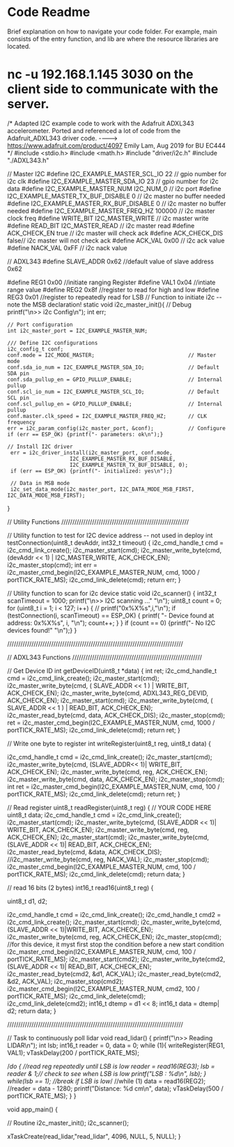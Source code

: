 # Code Readme

Brief explanation on how to navigate your code folder. For example, main consists of the entry function, and lib are where the resource libraries are located.


# nc -u 192.168.1.145 3030 on the client side to communicate with the server.

/*
  Adapted I2C example code to work with the Adafruit ADXL343 accelerometer. Ported and referenced a lot of code from the Adafruit_ADXL343 driver code.
  ----> https://www.adafruit.com/product/4097
  Emily Lam, Aug 2019 for BU EC444
  */
  #include <stdio.h>
  #include <math.h>
  #include "driver/i2c.h"
  #include "./ADXL343.h"

  // Master I2C
  #define I2C_EXAMPLE_MASTER_SCL_IO          22   // gpio number for i2c clk
  #define I2C_EXAMPLE_MASTER_SDA_IO          23   // gpio number for i2c data
  #define I2C_EXAMPLE_MASTER_NUM             I2C_NUM_0  // i2c port
  #define I2C_EXAMPLE_MASTER_TX_BUF_DISABLE  0    // i2c master no buffer needed
  #define I2C_EXAMPLE_MASTER_RX_BUF_DISABLE  0    // i2c master no buffer needed
  #define I2C_EXAMPLE_MASTER_FREQ_HZ         100000     // i2c master clock freq
  #define WRITE_BIT                          I2C_MASTER_WRITE // i2c master write
  #define READ_BIT                           I2C_MASTER_READ  // i2c master read
  #define ACK_CHECK_EN                       true // i2c master will check ack
  #define ACK_CHECK_DIS                      false// i2c master will not check ack
  #define ACK_VAL                            0x00 // i2c ack value
  #define NACK_VAL                           0xFF // i2c nack value

  // ADXL343
  #define SLAVE_ADDR                         0x62  //default value of slave address 0x62


  #define REG1                               0x00 //initiate ranging Register
  #define VAL1                               0x04 //intiate range value
  #define REG2                               0x8f //register to read for high and low
  #define REG3                               0x01 //register to repeatedly read for LSB
  // Function to initiate i2c -- note the MSB declaration!
  static void i2c_master_init(){
    // Debug
    printf("\n>> i2c Config\n");
    int err;

    // Port configuration
    int i2c_master_port = I2C_EXAMPLE_MASTER_NUM;

    /// Define I2C configurations
    i2c_config_t conf;
    conf.mode = I2C_MODE_MASTER;                              // Master mode
    conf.sda_io_num = I2C_EXAMPLE_MASTER_SDA_IO;              // Default SDA pin
    conf.sda_pullup_en = GPIO_PULLUP_ENABLE;                  // Internal pullup
    conf.scl_io_num = I2C_EXAMPLE_MASTER_SCL_IO;              // Default SCL pin
    conf.scl_pullup_en = GPIO_PULLUP_ENABLE;                  // Internal pullup
    conf.master.clk_speed = I2C_EXAMPLE_MASTER_FREQ_HZ;       // CLK frequency
    err = i2c_param_config(i2c_master_port, &conf);           // Configure
    if (err == ESP_OK) {printf("- parameters: ok\n");}

    // Install I2C driver
     err = i2c_driver_install(i2c_master_port, conf.mode,
                        I2C_EXAMPLE_MASTER_RX_BUF_DISABLE,
                        I2C_EXAMPLE_MASTER_TX_BUF_DISABLE, 0);
     if (err == ESP_OK) {printf("- initialized: yes\n");}

     // Data in MSB mode
     i2c_set_data_mode(i2c_master_port, I2C_DATA_MODE_MSB_FIRST, I2C_DATA_MODE_MSB_FIRST);
   }

// Utility  Functions //////////////////////////////////////////////////////////

// Utility function to test for I2C device address -- not used in deploy
int testConnection(uint8_t devAddr, int32_t timeout) {
  i2c_cmd_handle_t cmd = i2c_cmd_link_create();
  i2c_master_start(cmd);
  i2c_master_write_byte(cmd, (devAddr << 1) | I2C_MASTER_WRITE, ACK_CHECK_EN);
  i2c_master_stop(cmd);
  int err = i2c_master_cmd_begin(I2C_EXAMPLE_MASTER_NUM, cmd, 1000 / portTICK_RATE_MS);
  i2c_cmd_link_delete(cmd);
  return err;
}

// Utility function to scan for i2c device
static void i2c_scanner() {
  int32_t scanTimeout = 1000;
  printf("\n>> I2C scanning ..."  "\n");
  uint8_t count = 0;
  for (uint8_t i = 1; i < 127; i++) {
    // printf("0x%X%s",i,"\n");
    if (testConnection(i, scanTimeout) == ESP_OK) {
      printf( "- Device found at address: 0x%X%s", i, "\n");
      count++;
    }
  }
  if (count == 0) {printf("- No I2C devices found!" "\n");}
}

////////////////////////////////////////////////////////////////////////////////

// ADXL343 Functions ///////////////////////////////////////////////////////////

// Get Device ID
int getDeviceID(uint8_t *data) {
  int ret;
  i2c_cmd_handle_t cmd = i2c_cmd_link_create();
  i2c_master_start(cmd);
  i2c_master_write_byte(cmd, ( SLAVE_ADDR << 1 ) | WRITE_BIT, ACK_CHECK_EN);
  i2c_master_write_byte(cmd, ADXL343_REG_DEVID, ACK_CHECK_EN);
  i2c_master_start(cmd);
  i2c_master_write_byte(cmd, ( SLAVE_ADDR << 1 ) | READ_BIT, ACK_CHECK_EN);
  i2c_master_read_byte(cmd, data, ACK_CHECK_DIS);
  i2c_master_stop(cmd);
  ret = i2c_master_cmd_begin(I2C_EXAMPLE_MASTER_NUM, cmd, 1000 / portTICK_RATE_MS);
  i2c_cmd_link_delete(cmd);
  return ret;
}

// Write one byte to register
int writeRegister(uint8_t reg, uint8_t data) {

  i2c_cmd_handle_t cmd = i2c_cmd_link_create();
  i2c_master_start(cmd);
  i2c_master_write_byte(cmd, (SLAVE_ADDR<< 1)| WRITE_BIT, ACK_CHECK_EN);
  i2c_master_write_byte(cmd, reg, ACK_CHECK_EN);
  i2c_master_write_byte(cmd, data, ACK_CHECK_EN);
  i2c_master_stop(cmd);
  int ret = i2c_master_cmd_begin(I2C_EXAMPLE_MASTER_NUM, cmd, 100 / portTICK_RATE_MS);
  i2c_cmd_link_delete(cmd);
  return ret;
}

// Read register
uint8_t readRegister(uint8_t reg) {
  // YOUR CODE HERE
  uint8_t data;
  i2c_cmd_handle_t cmd = i2c_cmd_link_create();
  i2c_master_start(cmd);
  i2c_master_write_byte(cmd, (SLAVE_ADDR << 1)| WRITE_BIT, ACK_CHECK_EN);
  i2c_master_write_byte(cmd, reg, ACK_CHECK_EN);
  i2c_master_start(cmd);
  i2c_master_write_byte(cmd, (SLAVE_ADDR << 1)| READ_BIT, ACK_CHECK_EN);
  i2c_master_read_byte(cmd, &data, ACK_CHECK_DIS);
  //i2c_master_write_byte(cmd, reg, NACK_VAL);
  i2c_master_stop(cmd);
  i2c_master_cmd_begin(I2C_EXAMPLE_MASTER_NUM, cmd, 100 / portTICK_RATE_MS);
  i2c_cmd_link_delete(cmd);
  return data;
}

// read 16 bits (2 bytes)
int16_t read16(uint8_t reg) {

  uint8_t d1, d2;

  i2c_cmd_handle_t cmd = i2c_cmd_link_create();
  i2c_cmd_handle_t cmd2 = i2c_cmd_link_create();
  i2c_master_start(cmd);
  i2c_master_write_byte(cmd, (SLAVE_ADDR << 1)|WRITE_BIT, ACK_CHECK_EN);
  i2c_master_write_byte(cmd, reg, ACK_CHECK_EN);
  i2c_master_stop(cmd); //for this device, it myst first stop the condition before a new start condition
  i2c_master_cmd_begin(I2C_EXAMPLE_MASTER_NUM, cmd, 100 / portTICK_RATE_MS);
  i2c_master_start(cmd2);
  i2c_master_write_byte(cmd2, (SLAVE_ADDR << 1)| READ_BIT, ACK_CHECK_EN);
  i2c_master_read_byte(cmd2, &d1, ACK_VAL);
  i2c_master_read_byte(cmd2, &d2, ACK_VAL);
  i2c_master_stop(cmd2);
  i2c_master_cmd_begin(I2C_EXAMPLE_MASTER_NUM, cmd2, 100 / portTICK_RATE_MS);
  i2c_cmd_link_delete(cmd);
  i2c_cmd_link_delete(cmd2);
  int16_t dtemp = d1 << 8;
  int16_t data = dtemp| d2;
  return data;
}


////////////////////////////////////////////////////////////////////////////////


// Task to continuously poll lidar
void read_lidar() {
  printf("\n>> Reading LIDAR\n");
  int lsb;
  int16_t reader = 0, data = 0;
  while (1){
  writeRegister(REG1, VAL1);
  vTaskDelay(200 / portTICK_RATE_MS);

  /*do { //read reg repeatedly until LSB is low
    reader = read16(REG3);
    lsb = reader & 1;//  check to see when LSB is low
    printf("LSB : %d\n", lsb);
  } while(lsb == 1); //break if LSB is low*/
  //while (1)
    data = read16(REG2);
    //reader = data - 1280;
    printf("Distance: %d cm\n", data);
    vTaskDelay(500 / portTICK_RATE_MS);
 }
}

void app_main() {

  // Routine
  i2c_master_init();
  i2c_scanner();

  xTaskCreate(read_lidar,"read_lidar", 4096, NULL, 5, NULL);
}
